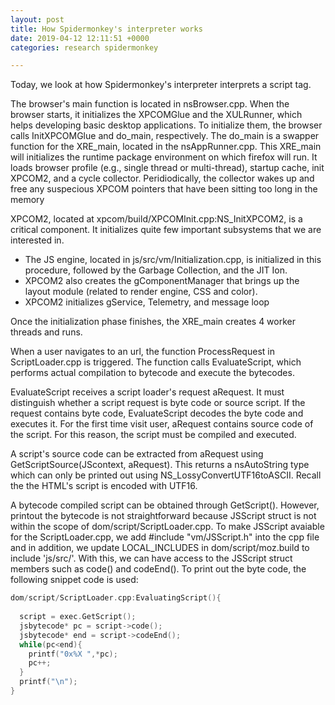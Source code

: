```yaml
---
layout: post
title: How Spidermonkey's interpreter works
date: 2019-04-12 12:11:51 +0000
categories: research spidermonkey

---
```


Today, we look at how Spidermonkey's interpreter interprets a script tag.

The browser's main function is located in nsBrowser.cpp. When the browser starts, it initializes the XPCOMGlue and the XULRunner, which helps developing basic desktop applications. To initialize them, the browser calls InitXPCOMGlue and do_main, respectively. The do_main is a swapper function for the XRE_main, located in the nsAppRunner.cpp. This XRE_main will initializes the runtime package environment on which firefox will run. It loads browser profile (e.g., single thread or multi-thread), startup cache, init XPCOM2, and a cycle collector. Peridiodically, the collector wakes up and free any suspecious XPCOM pointers that have been sitting too long in the memory

XPCOM2, located at xpcom/build/XPCOMInit.cpp:NS_InitXPCOM2, is a critical component. It initializes quite few important subsystems that we are interested in. 
- The JS engine, located in js/src/vm/Initialization.cpp, is initialized in this procedure, followed by the Garbage Collection, and the JIT Ion. 
- XPCOM2 also creates the gComponentManager that brings up the layout module (related to render engine, CSS and color).
- XPCOM2 initializes gService, Telemetry, and message loop

Once the initialization phase finishes, the XRE_main creates 4 worker threads and runs.

When a user navigates to an url, the function ProcessRequest in ScriptLoader.cpp is triggered. The function calls EvaluateScript, which performs actual compilation to bytecode and execute the bytecodes.

EvaluateScript receives a script loader's request aRequest. It must distinguish whether a script request is byte code or source script. If the request contains byte code, EvaluateScript decodes the byte code and executes it. For the first time visit user, aRequest contains source code of the script. For this reason, the script must be compiled and executed. 

A script's source code can be extracted from aRequest using GetScriptSource(JScontext, aRequest). This returns a nsAutoString type which can only be printed out using NS_LossyConvertUTF16toASCII. Recall the the HTML's script is encoded with UTF16.

A bytecode compiled script can be obtained through GetScript(). However, printout the bytecode is not straightforward because JSScript struct is not within the scope of dom/script/ScriptLoader.cpp. To make JSScript avaiable for the ScriptLoader.cpp, we add #include "vm/JSScript.h" into the cpp file and in addition, we update LOCAL_INCLUDES in dom/script/moz.build to include 'js/src/'. With this, we can have access to the JSScript struct members such as code() and codeEnd(). To print out the byte code, the following snippet code is used:

```cpp
dom/script/ScriptLoader.cpp:EvaluatingScript(){
  
  script = exec.GetScript();
  jsbytecode* pc = script->code();
  jsbytecode* end = script->codeEnd();
  while(pc<end){
    printf("0x%X ",*pc);
    pc++;
  }
  printf("\n");  
}
```